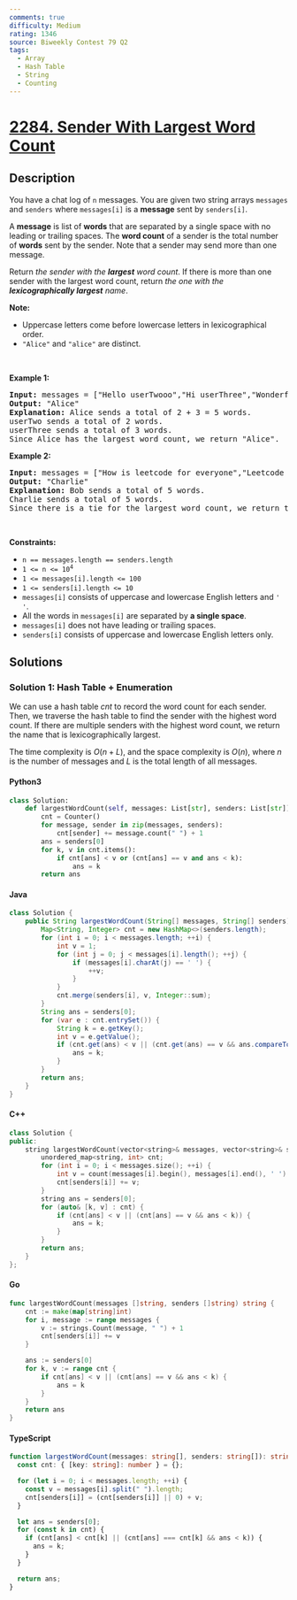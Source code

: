 ```yaml
---
comments: true
difficulty: Medium
rating: 1346
source: Biweekly Contest 79 Q2
tags:
  - Array
  - Hash Table
  - String
  - Counting
---
```


<!-- problem:start -->

# [2284. Sender With Largest Word Count](https://leetcode.com/problems/sender-with-largest-word-count)


## Description

<!-- description:start -->

<p>You have a chat log of <code>n</code> messages. You are given two string arrays <code>messages</code> and <code>senders</code> where <code>messages[i]</code> is a <strong>message</strong> sent by <code>senders[i]</code>.</p>

<p>A <strong>message</strong> is list of <strong>words</strong> that are separated by a single space with no leading or trailing spaces. The <strong>word count</strong> of a sender is the total number of <strong>words</strong> sent by the sender. Note that a sender may send more than one message.</p>

<p>Return <em>the sender with the <strong>largest</strong> word count</em>. If there is more than one sender with the largest word count, return <em>the one with the <strong>lexicographically largest</strong> name</em>.</p>

<p><strong>Note:</strong></p>

<ul>
	<li>Uppercase letters come before lowercase letters in lexicographical order.</li>
	<li><code>&quot;Alice&quot;</code> and <code>&quot;alice&quot;</code> are distinct.</li>
</ul>

<p>&nbsp;</p>
<p><strong class="example">Example 1:</strong></p>

<pre>
<strong>Input:</strong> messages = [&quot;Hello userTwooo&quot;,&quot;Hi userThree&quot;,&quot;Wonderful day Alice&quot;,&quot;Nice day userThree&quot;], senders = [&quot;Alice&quot;,&quot;userTwo&quot;,&quot;userThree&quot;,&quot;Alice&quot;]
<strong>Output:</strong> &quot;Alice&quot;
<strong>Explanation:</strong> Alice sends a total of 2 + 3 = 5 words.
userTwo sends a total of 2 words.
userThree sends a total of 3 words.
Since Alice has the largest word count, we return &quot;Alice&quot;.
</pre>

<p><strong class="example">Example 2:</strong></p>

<pre>
<strong>Input:</strong> messages = [&quot;How is leetcode for everyone&quot;,&quot;Leetcode is useful for practice&quot;], senders = [&quot;Bob&quot;,&quot;Charlie&quot;]
<strong>Output:</strong> &quot;Charlie&quot;
<strong>Explanation:</strong> Bob sends a total of 5 words.
Charlie sends a total of 5 words.
Since there is a tie for the largest word count, we return the sender with the lexicographically larger name, Charlie.</pre>

<p>&nbsp;</p>
<p><strong>Constraints:</strong></p>

<ul>
	<li><code>n == messages.length == senders.length</code></li>
	<li><code>1 &lt;= n &lt;= 10<sup>4</sup></code></li>
	<li><code>1 &lt;= messages[i].length &lt;= 100</code></li>
	<li><code>1 &lt;= senders[i].length &lt;= 10</code></li>
	<li><code>messages[i]</code> consists of uppercase and lowercase English letters and <code>&#39; &#39;</code>.</li>
	<li>All the words in <code>messages[i]</code> are separated by <strong>a single space</strong>.</li>
	<li><code>messages[i]</code> does not have leading or trailing spaces.</li>
	<li><code>senders[i]</code> consists of uppercase and lowercase English letters only.</li>
</ul>

<!-- description:end -->

## Solutions

<!-- solution:start -->

### Solution 1: Hash Table + Enumeration

We can use a hash table $\textit{cnt}$ to record the word count for each sender. Then, we traverse the hash table to find the sender with the highest word count. If there are multiple senders with the highest word count, we return the name that is lexicographically largest.

The time complexity is $O(n + L)$, and the space complexity is $O(n)$, where $n$ is the number of messages and $L$ is the total length of all messages.

<!-- tabs:start -->

#### Python3

```python
class Solution:
    def largestWordCount(self, messages: List[str], senders: List[str]) -> str:
        cnt = Counter()
        for message, sender in zip(messages, senders):
            cnt[sender] += message.count(" ") + 1
        ans = senders[0]
        for k, v in cnt.items():
            if cnt[ans] < v or (cnt[ans] == v and ans < k):
                ans = k
        return ans
```

#### Java

```java
class Solution {
    public String largestWordCount(String[] messages, String[] senders) {
        Map<String, Integer> cnt = new HashMap<>(senders.length);
        for (int i = 0; i < messages.length; ++i) {
            int v = 1;
            for (int j = 0; j < messages[i].length(); ++j) {
                if (messages[i].charAt(j) == ' ') {
                    ++v;
                }
            }
            cnt.merge(senders[i], v, Integer::sum);
        }
        String ans = senders[0];
        for (var e : cnt.entrySet()) {
            String k = e.getKey();
            int v = e.getValue();
            if (cnt.get(ans) < v || (cnt.get(ans) == v && ans.compareTo(k) < 0)) {
                ans = k;
            }
        }
        return ans;
    }
}
```

#### C++

```cpp
class Solution {
public:
    string largestWordCount(vector<string>& messages, vector<string>& senders) {
        unordered_map<string, int> cnt;
        for (int i = 0; i < messages.size(); ++i) {
            int v = count(messages[i].begin(), messages[i].end(), ' ') + 1;
            cnt[senders[i]] += v;
        }
        string ans = senders[0];
        for (auto& [k, v] : cnt) {
            if (cnt[ans] < v || (cnt[ans] == v && ans < k)) {
                ans = k;
            }
        }
        return ans;
    }
};
```

#### Go

```go
func largestWordCount(messages []string, senders []string) string {
	cnt := make(map[string]int)
	for i, message := range messages {
		v := strings.Count(message, " ") + 1
		cnt[senders[i]] += v
	}

	ans := senders[0]
	for k, v := range cnt {
		if cnt[ans] < v || (cnt[ans] == v && ans < k) {
			ans = k
		}
	}
	return ans
}
```

#### TypeScript

```ts
function largestWordCount(messages: string[], senders: string[]): string {
  const cnt: { [key: string]: number } = {};

  for (let i = 0; i < messages.length; ++i) {
    const v = messages[i].split(" ").length;
    cnt[senders[i]] = (cnt[senders[i]] || 0) + v;
  }

  let ans = senders[0];
  for (const k in cnt) {
    if (cnt[ans] < cnt[k] || (cnt[ans] === cnt[k] && ans < k)) {
      ans = k;
    }
  }

  return ans;
}
```

<!-- tabs:end -->

<!-- solution:end -->

<!-- problem:end -->
